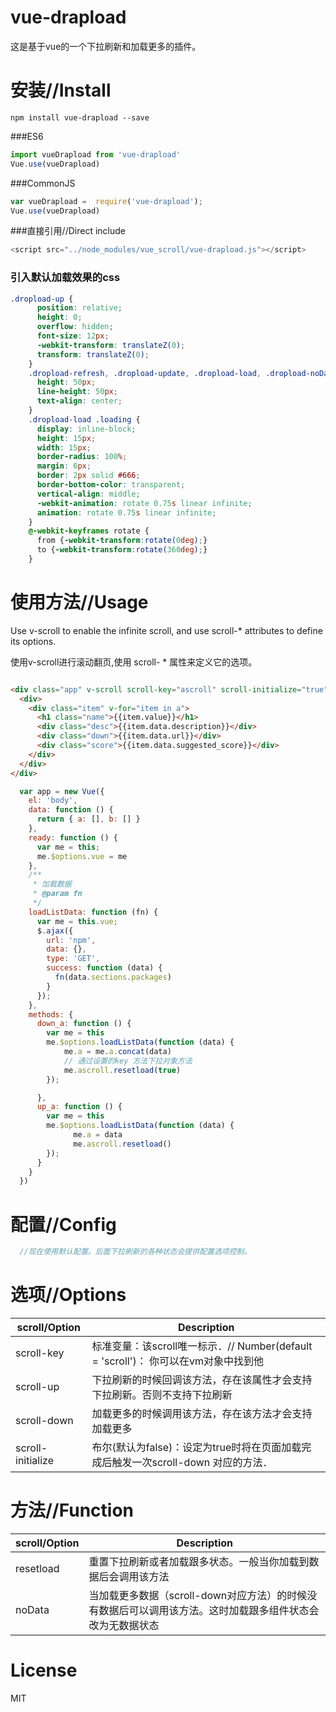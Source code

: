 # vue-drapload

这是基于vue的一个下拉刷新和加载更多的插件。


# 安装//Install

```npm
npm install vue-drapload --save
```

###ES6

```JavaScript
import vueDrapload from 'vue-drapload'
Vue.use(vueDrapload)
```

###CommonJS

```JavaScript
var vueDrapload =  require('vue-drapload');
Vue.use(vueDrapload)
```

###直接引用//Direct include

```JavaScript
<script src="../node_modules/vue_scroll/vue-drapload.js"></script>
```
### 引入默认加载效果的css
```css
.dropload-up {
      position: relative;
      height: 0;
      overflow: hidden;
      font-size: 12px;
      -webkit-transform: translateZ(0);
      transform: translateZ(0);
    }
    .dropload-refresh, .dropload-update, .dropload-load, .dropload-noData {
      height: 50px;
      line-height: 50px;
      text-align: center;
    }
    .dropload-load .loading {
      display: inline-block;
      height: 15px;
      width: 15px;
      border-radius: 100%;
      margin: 6px;
      border: 2px solid #666;
      border-bottom-color: transparent;
      vertical-align: middle;
      -webkit-animation: rotate 0.75s linear infinite;
      animation: rotate 0.75s linear infinite;
    }
    @-webkit-keyframes rotate {
      from {-webkit-transform:rotate(0deg);}
      to {-webkit-transform:rotate(360deg);}
    }
```



# 使用方法//Usage

Use v-scroll to enable the infinite scroll, and use scroll-* attributes to define its options.

使用v-scroll进行滚动翻页,使用 scroll- * 属性来定义它的选项。

```HTML

<div class="app" v-scroll scroll-key="ascroll" scroll-initialize="true" scroll-down="down_a()" scroll-up="up_a()">
  <div>
    <div class="item" v-for="item in a">
      <h1 class="name">{{item.value}}</h1>
      <div class="desc">{{item.data.description}}</div>
      <div class="down">{{item.data.url}}</div>
      <div class="score">{{item.data.suggested_score}}</div>
    </div>
  </div>
</div>
```

```JavaScript
  var app = new Vue({
    el: 'body',
    data: function () {
      return { a: [], b: [] }
    },
    ready: function () {
      var me = this;
      me.$options.vue = me
    },
    /**
     * 加载数据
     * @param fn
     */
    loadListData: function (fn) {
      var me = this.vue;
      $.ajax({
        url: 'npm',
        data: {},
        type: 'GET',
        success: function (data) {
          fn(data.sections.packages)
        }
      });
    },
    methods: {
      down_a: function () {
        var me = this
        me.$options.loadListData(function (data) {
            me.a = me.a.concat(data)
            // 通过设置的key 方法下拉对象方法
            me.ascroll.resetload(true)
        });

      },
      up_a: function () {
        var me = this
        me.$options.loadListData(function (data) {
              me.a = data
              me.ascroll.resetload()
        });
      }
    }
  })
```




# 配置//Config

```JavaScript
  //现在使用默认配置。后面下拉刷新的各种状态会提供配置选项控制。
```

# 选项//Options

| scroll/Option | Description |
| ----- | ----- |
| scroll-key | 标准变量：该scroll唯一标示．// Number(default = 'scroll')： 你可以在vm对象中找到他 |
| scroll-up | 下拉刷新的时候回调该方法，存在该属性才会支持下拉刷新。否则不支持下拉刷新 |
| scroll-down |加载更多的时候调用该方法，存在该方法才会支持加载更多|
| scroll-initialize | 布尔(默认为false)：设定为true时将在页面加载完成后触发一次scroll-down 对应的方法．|

# 方法//Function

| scroll/Option | Description |
| ----- | ----- |
| resetload | 重置下拉刷新或者加载跟多状态。一般当你加载到数据后会调用该方法 |
| noData | 当加载更多数据（scroll-down对应方法）的时候没有数据后可以调用该方法。这时加载跟多组件状态会改为无数据状态 |

# License

MIT